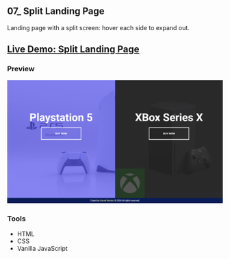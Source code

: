## 07_ Split Landing Page

Landing page with a split screen: hover each side to expand out.

## [Live Demo: Split Landing Page](https://07-split-landing-page-gdbecker.netlify.app/)

### Preview

!["HomePage"](./HomePage.png)

### Tools
- HTML
- CSS
- Vanilla JavaScript